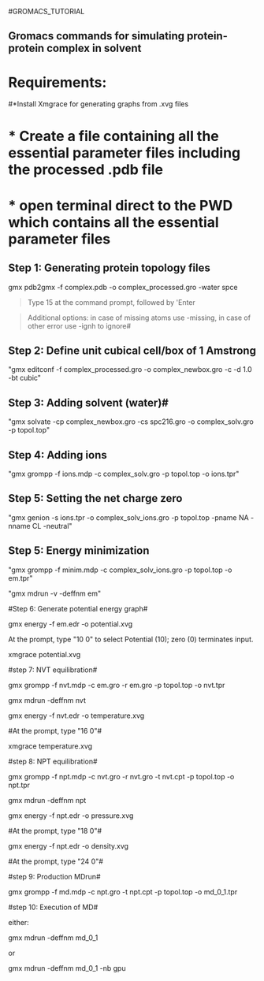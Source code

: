 #GROMACS_TUTORIAL <br>

## Gromacs commands for simulating protein-protein complex in solvent <br>

# Requirements: <br>
#*Install Xmgrace for generating graphs from .xvg files <br>

# * Create a file containing all the essential parameter files including the processed .pdb file <br>

# * open terminal direct to the PWD which contains all the essential parameter files <br>

## Step 1: Generating protein topology files

gmx pdb2gmx -f complex.pdb -o complex_processed.gro -water spce

> Type 15 at the command prompt, followed by 'Enter

> Additional options: in case of missing atoms use -missing, in case of other error use -ignh to ignore#

## Step 2: Define unit cubical cell/box of 1 Amstrong

"gmx editconf -f complex_processed.gro -o complex_newbox.gro -c -d 1.0 -bt cubic"

## Step 3: Adding solvent (water)#

"gmx solvate -cp complex_newbox.gro -cs spc216.gro -o complex_solv.gro -p topol.top"

## Step 4: Adding ions

"gmx grompp -f ions.mdp -c complex_solv.gro -p topol.top -o ions.tpr"

## Step 5: Setting the net charge zero

"gmx genion -s ions.tpr -o complex_solv_ions.gro -p topol.top -pname NA -nname CL -neutral"

## Step 5: Energy minimization

"gmx grompp -f minim.mdp -c complex_solv_ions.gro -p topol.top -o em.tpr"

"gmx mdrun -v -deffnm em"

#Step 6: Generate potential energy graph#

gmx energy -f em.edr -o potential.xvg

At the prompt, type "10 0" to select Potential (10); zero (0) terminates input.

xmgrace potential.xvg
 
#step 7: NVT equilibration#

gmx grompp -f nvt.mdp -c em.gro -r em.gro -p topol.top -o nvt.tpr

gmx mdrun -deffnm nvt

gmx energy -f nvt.edr -o temperature.xvg

#At the prompt, type "16 0"#

xmgrace temperature.xvg
 
#step 8: NPT  equilibration#

gmx grompp -f npt.mdp -c nvt.gro -r nvt.gro -t nvt.cpt -p topol.top -o npt.tpr

gmx mdrun -deffnm npt

gmx energy -f npt.edr -o pressure.xvg

#At the prompt, type "18 0"#

gmx energy -f npt.edr -o density.xvg

#At the prompt, type "24 0"#

 
#step 9: Production MDrun#

gmx grompp -f md.mdp -c npt.gro -t npt.cpt -p topol.top -o md_0_1.tpr

#step 10: Execution of MD#

either:

gmx mdrun -deffnm md_0_1

or

gmx mdrun -deffnm md_0_1 -nb gpu

